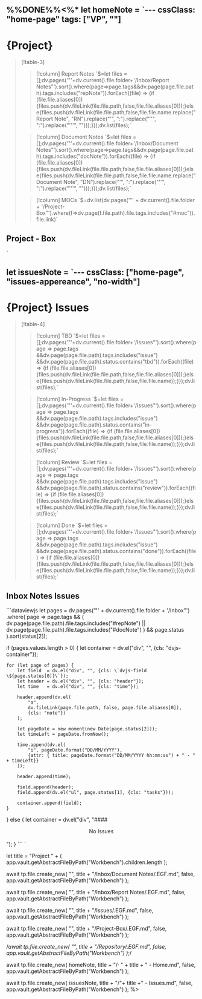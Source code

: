 %%DONE%%<%*
let homeNote = `---
cssClass: "home-page"
tags: ["VP", ""]
---

# {Project}

> [!table-3]
>
> > [!column] Report Notes
> > \`$=let files = [];dv.pages('"'+dv.current().file.folder+'/Inbox/Report Notes"').sort().where(page=>page.tags&&dv.page(page.file.path).tags.includes("repNote")).forEach((file) => {if (file.file.aliases[0]) {files.push(dv.fileLink(file.file.path,false,file.file.aliases[0]));}else{files.push(dv.fileLink(file.file.path,false,file.file.name.replace("Report Note", "RN").replace("'", ":").replace("''", ":").replace("'''", "")));}});dv.list(files);\`
>
> > [!column] Document Notes
> > \`$=let files = [];dv.pages('"'+dv.current().file.folder+'/Inbox/Document Notes"').sort().where(page=>page.tags&&dv.page(page.file.path).tags.includes("docNote")).forEach((file) => {if (file.file.aliases[0]) {files.push(dv.fileLink(file.file.path,false,file.file.aliases[0]));}else{files.push(dv.fileLink(file.file.path,false,file.file.name.replace("Document Note", "DN").replace("'", ":").replace("''", ":").replace("'''", "")));}});dv.list(files);\`
>
> > [!column] MOCs
> > \`$=dv.list(dv.pages('"' + dv.current().file.folder + '/Project-Box"').where(f=>dv.page(f.file.path).file.tags.includes("#moc")).file.link)\`

## Project - Box
`

let issuesNote = `---
cssClass: ["home-page", "issues-appereance", "no-width"]
---

# {Project} Issues

> [!table-4]
> 
> > [!column] TBD
> > \`$=let files = [];dv.pages('"'+dv.current().file.folder+'/Issues"').sort().where(page => page.tags &&dv.page(page.file.path).tags.includes("issue") &&dv.page(page.file.path).status.contains("tbd")).forEach((file) => {if (file.file.aliases[0]) {files.push(dv.fileLink(file.file.path,false,file.file.aliases[0]));}else{files.push(dv.fileLink(file.file.path,false,file.file.name));}});dv.list(files);\`
> 
> > [!column] In-Progress
> > \`$=let files = [];dv.pages('"'+dv.current().file.folder+'/Issues"').sort().where(page => page.tags &&dv.page(page.file.path).tags.includes("issue") &&dv.page(page.file.path).status.contains("in-progress")).forEach((file) => {if (file.file.aliases[0]) {files.push(dv.fileLink(file.file.path,false,file.file.aliases[0]));}else{files.push(dv.fileLink(file.file.path,false,file.file.name));}});dv.list(files);\`
>
> > [!column] Review
> > \`$=let files = [];dv.pages('"'+dv.current().file.folder+'/Issues"').sort().where(page => page.tags &&dv.page(page.file.path).tags.includes("issue") &&dv.page(page.file.path).status.contains("review")).forEach((file) => {if (file.file.aliases[0]) {files.push(dv.fileLink(file.file.path,false,file.file.aliases[0]));}else{files.push(dv.fileLink(file.file.path,false,file.file.name));}});dv.list(files);\`
> 
> > [!column] Done
> > \`$=let files = [];dv.pages('"'+dv.current().file.folder+'/Issues"').sort().where(page => page.tags &&dv.page(page.file.path).tags.includes("issue") &&dv.page(page.file.path).status.contains("done")).forEach((file) => {if (file.file.aliases[0]) {files.push(dv.fileLink(file.file.path,false,file.file.aliases[0]));}else{files.push(dv.fileLink(file.file.path,false,file.file.name));}});dv.list(files);\`

## Inbox Notes Issues

\`\`\`dataviewjs
let pages = dv.pages('"' + dv.current().file.folder + '/Inbox"')
	.where(
		page => page.tags && 
		(
			dv.page(page.file.path).file.tags.includes("#repNote") || 
			dv.page(page.file.path).file.tags.includes("#docNote")
		) &&
		page.status
	).sort(status[2]);

if (pages.values.length > 0) {
	let container = dv.el("div", "", {cls: "dvjs-container"});
	
	for (let page of pages) {
		let field  = dv.el("div", "", {cls: \`dvjs-field \${page.status[0]}\`});
		let header = dv.el("div", "", {cls: "header"});
		let time   = dv.el("div", "", {cls: "time"});
	
		header.append(dv.el(
			"a",
			dv.fileLink(page.file.path, false, page.file.aliases[0]),
			{cls: "note"})
		);
	
		let pageDate = new moment(new Date(page.status[2]));
		let timeLeft = pageDate.fromNow();
		
		time.append(dv.el(
			"i", pageDate.format("DD/MM/YYYY"),
			{attr: { title: pageDate.format("DD/MM/YYYY hh:mm:ss") + " - " + timeLeft}}
		));
	
		header.append(time);
	
		field.append(header);
		field.append(dv.el("ul", page.status[1], {cls: "tasks"}));
		
		container.append(field);
	}
} else {
	let container = dv.el("div", "#### <center>No Issues</center><br>");
}
\`\`\`
`

let title = "Project " + (
	app.vault.getAbstractFileByPath("Workbench").children.length
);

await tp.file.create_new(
	"",
	title + "/Inbox/Document Notes/.EGF.md",
	false,
	app.vault.getAbstractFileByPath("Workbench")
);

await tp.file.create_new(
	"",
	title + "/Inbox/Report Notes/.EGF.md",
	false,
	app.vault.getAbstractFileByPath("Workbench")
);

await tp.file.create_new(
	"",
	title + "/Issues/.EGF.md",
	false,
	app.vault.getAbstractFileByPath("Workbench")
);

await tp.file.create_new(
	"",
	title + "/Project-Box/.EGF.md",
	false,
	app.vault.getAbstractFileByPath("Workbench")
);

/*await tp.file.create_new(
	"",
	title + "/Repository/.EGF.md",
	false,
	app.vault.getAbstractFileByPath("Workbench")
);*/

await tp.file.create_new(
	homeNote,
	title + "/· " + title + " - Home.md",
	false,
	app.vault.getAbstractFileByPath("Workbench")
);

await tp.file.create_new(
	issuesNote,
	title + "/"+ title +" - Issues.md",
	false,
	app.vault.getAbstractFileByPath("Workbench")
);
%>